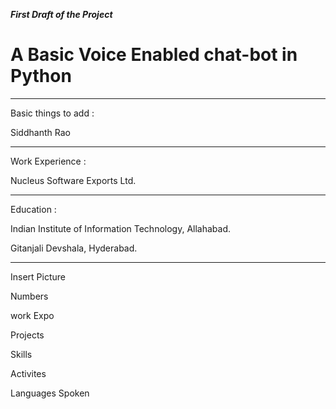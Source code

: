 ***First Draft of the Project***

# A Basic Voice Enabled chat-bot in Python<br>
 
___

Basic things to add :     

Siddhanth Rao

___

Work Experience :

Nucleus Software Exports Ltd.

___
Education : 

Indian Institute of Information Technology, Allahabad.

Gitanjali Devshala, Hyderabad.
___
Insert Picture

Numbers 

work Expo

Projects

Skills

Activites 

Languages Spoken 


